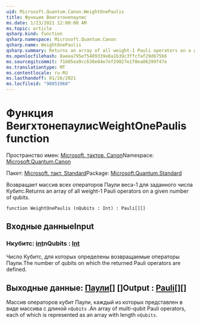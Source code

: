 ```yaml
---
uid: Microsoft.Quantum.Canon.WeightOnePaulis
title: Функция Веигхтонепаулис
ms.date: 1/23/2021 12:00:00 AM
ms.topic: article
qsharp.kind: function
qsharp.namespace: Microsoft.Quantum.Canon
qsharp.name: WeightOnePaulis
qsharp.summary: Returns an array of all weight-1 Pauli operators on a given number of qubits.
ms.openlocfilehash: 8aeea795ef5409339e8a1b39c3ffcfaf29d675b6
ms.sourcegitcommit: 71605ea9cc630e84e7ef29027e1f0ea06299747e
ms.translationtype: MT
ms.contentlocale: ru-RU
ms.lasthandoff: 01/26/2021
ms.locfileid: "98851968"
---
```

# <a name="weightonepaulis-function"></a><span data-ttu-id="e9418-102">Функция Веигхтонепаулис</span><span class="sxs-lookup"><span data-stu-id="e9418-102">WeightOnePaulis function</span></span>

<span data-ttu-id="e9418-103">Пространство имен: [Microsoft. тактов. Canon](xref:Microsoft.Quantum.Canon)</span><span class="sxs-lookup"><span data-stu-id="e9418-103">Namespace: [Microsoft.Quantum.Canon](xref:Microsoft.Quantum.Canon)</span></span>

<span data-ttu-id="e9418-104">Пакет: [Microsoft. такт. Standard](https://nuget.org/packages/Microsoft.Quantum.Standard)</span><span class="sxs-lookup"><span data-stu-id="e9418-104">Package: [Microsoft.Quantum.Standard](https://nuget.org/packages/Microsoft.Quantum.Standard)</span></span>


<span data-ttu-id="e9418-105">Возвращает массив всех операторов Паули веса-1 для заданного числа Кубитс.</span><span class="sxs-lookup"><span data-stu-id="e9418-105">Returns an array of all weight-1 Pauli operators on a given number of qubits.</span></span>

```qsharp
function WeightOnePaulis (nQubits : Int) : Pauli[][]
```


## <a name="input"></a><span data-ttu-id="e9418-106">Входные данные</span><span class="sxs-lookup"><span data-stu-id="e9418-106">Input</span></span>

### <a name="nqubits--int"></a><span data-ttu-id="e9418-107">Нкубитс: [int](xref:microsoft.quantum.lang-ref.int)</span><span class="sxs-lookup"><span data-stu-id="e9418-107">nQubits : [Int](xref:microsoft.quantum.lang-ref.int)</span></span>

<span data-ttu-id="e9418-108">Число Кубитс, для которых определены возвращаемые операторы Паули.</span><span class="sxs-lookup"><span data-stu-id="e9418-108">The number of qubits on which the returned Pauli operators are defined.</span></span>



## <a name="output--pauli"></a><span data-ttu-id="e9418-109">Выходные данные: [Паули](xref:microsoft.quantum.lang-ref.pauli)[] []</span><span class="sxs-lookup"><span data-stu-id="e9418-109">Output : [Pauli](xref:microsoft.quantum.lang-ref.pauli)[][]</span></span>

<span data-ttu-id="e9418-110">Массив операторов кубит Паули, каждый из которых представлен в виде массива с длиной `nQubits` .</span><span class="sxs-lookup"><span data-stu-id="e9418-110">An array of multi-qubit Pauli operators, each of which is represented as an array with length `nQubits`.</span></span>